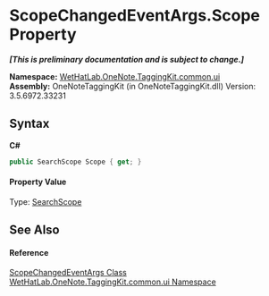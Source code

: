 # ScopeChangedEventArgs.Scope Property 
 _**\[This is preliminary documentation and is subject to change.\]**_

**Namespace:**&nbsp;<a href="043a9407-ac38-b3ac-7348-a6090af495ad">WetHatLab.OneNote.TaggingKit.common.ui</a><br />**Assembly:**&nbsp;OneNoteTaggingKit (in OneNoteTaggingKit.dll) Version: 3.5.6972.33231

## Syntax

**C#**<br />
``` C#
public SearchScope Scope { get; }
```


#### Property Value
Type: <a href="4760e4a7-2567-13e1-859f-377774327115">SearchScope</a>

## See Also


#### Reference
<a href="0ed6b2b0-d167-21b2-6d58-93d82ec7037b">ScopeChangedEventArgs Class</a><br /><a href="043a9407-ac38-b3ac-7348-a6090af495ad">WetHatLab.OneNote.TaggingKit.common.ui Namespace</a><br />